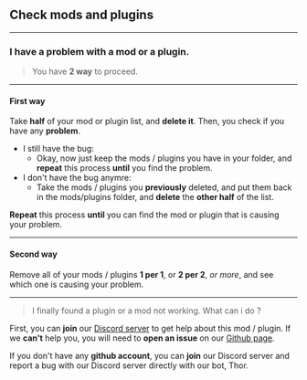 ## Check mods and plugins
---

### I have a problem with a mod or a plugin.

> You have **2 way** to proceed.

---

#### First way

Take **half** of your mod or plugin list, and **delete it**. Then, you check if you have any **problem**.
- I still have the bug:
    - Okay, now just keep the mods / plugins you have in your folder, and **repeat** this process **until** you find the problem.
- I don't have the bug anymre:
    - Take the mods / plugins you **previously** deleted, and put them back in the mods/plugins folder, and **delete** the **other half** of the list.

**Repeat** this process **until** you can find the mod or plugin that is causing your problem.

---

#### Second way

Remove all of your mods / plugins **1 per 1**, or **2 per 2**, *or more*, and see which one is causing your problem.

---

> I finally found a plugin or a mod not working. What can i do ?

First, you can **join** our [Discord server](https://discord.gg/mohist) to get help about this mod / plugin. If we **can't** help you, you will need to **open an issue** on our [Github page](https://github.com/MohistMC/Mohist/issues).

If you don't have any **github account**, you can **join** our Discord server and report a bug with our Discord server directly with our bot, Thor.
